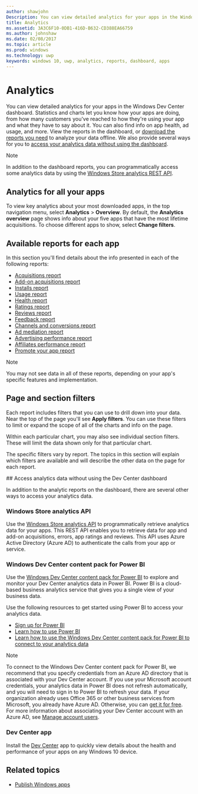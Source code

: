 ```yaml
---
author: shawjohn
Description: You can view detailed analytics for your apps in the Windows Dev Center dashboard.
title: Analytics
ms.assetid: 3A3C6F10-0DB1-416D-B632-CD388EA66759
ms.author: johnshaw
ms.date: 02/08/2017
ms.topic: article
ms.prod: windows
ms.technology: uwp
keywords: windows 10, uwp, analytics, reports, dashboard, apps
---
```


# Analytics

You can view detailed analytics for your apps in the Windows Dev Center dashboard. Statistics and charts let you know how your apps are doing, from how many customers you've reached to how they're using your app and what they have to say about it. You can also find info on app health, ad usage, and more. View the reports in the dashboard, or [download the reports you need](download-analytic-reports.md) to analyze your data offline. We also provide several ways for you to [access your analytics data without using the dashboard](#no-dashboard).

> [!NOTE]
> In addition to the dashboard reports, you can programmatically access some analytics data by using the [Windows Store analytics REST API](../monetize/access-analytics-data-using-windows-store-services.md).

## Analytics for all your apps

To view key analytics about your most downloaded apps, in the top navigation menu, select **Analytics** > **Overview**. By default, the **Analytics overview** page shows info about your five apps that have the most lifetime acquisitions. To choose different apps to show, select **Change filters**.

## Available reports for each app

In this section you'll find details about the info presented in each of the following reports:

-   [Acquisitions report](acquisitions-report.md)
-   [Add-on acquisitions report](add-on-acquisitions-report.md)
-   [Installs report](installs-report.md)
-   [Usage report](usage-report.md)
-   [Health report](health-report.md)
-   [Ratings report](ratings-report.md)
-   [Reviews report](reviews-report.md)
-   [Feedback report](feedback-report.md)
-   [Channels and conversions report](channels-and-conversions-report.md)
-   [Ad mediation report](ad-mediation-report.md)
-   [Advertising performance report](advertising-performance-report.md)
-   [Affiliates performance report](affiliates-performance-report.md)
-   [Promote your app report](promote-your-app-report.md)

> [!NOTE]
> You may not see data in all of these reports, depending on your app's specific features and implementation.

## Page and section filters

Each report includes filters that you can use to drill down into your data. Near the top of the page you'll see **Apply filters**. You can use these filters to limit or expand the scope of all of the charts and info on the page.

Within each particular chart, you may also see individual section filters. These will limit the data shown only for that particular chart.

The specific filters vary by report. The topics in this section will explain which filters are available and will describe the other data on the page for each report.

<span id="no-dashboard"/>
## Access analytics data without using the Dev Center dashboard

In addition to the analytic reports on the dashboard, there are several other ways to access your analytics data.

### Windows Store analytics API

Use the [Windows Store analytics API](../monetize/access-analytics-data-using-windows-store-services.md) to programmatically retrieve analytics data for your apps. This REST API enables you to retrieve data for app and add-on acquisitions, errors, app ratings and reviews. This API uses Azure Active Directory (Azure AD) to authenticate the calls from your app or service.

### Windows Dev Center content pack for Power BI

Use the [Windows Dev Center content pack for Power BI](https://powerbi.microsoft.com/documentation/powerbi-content-pack-windows-dev-center/) to explore and monitor your Dev Center analytics data in Power BI. Power BI is a cloud-based business analytics service that gives you a single view of your business data.

Use the following resources to get started using Power BI to access your analytics data.

* [Sign up for Power BI](https://powerbi.microsoft.com/documentation/powerbi-service-self-service-signup-for-power-bi/)
* [Learn how to use Power BI](https://powerbi.microsoft.com/guided-learning/)
* [Learn how to use the Windows Dev Center content pack for Power BI to connect to your analytics data](https://powerbi.microsoft.com/documentation/powerbi-content-pack-windows-dev-center/)

> [!NOTE]
> To connect to the Windows Dev Center content pack for Power BI, we recommend that you specify credentials from an Azure AD directory that is associated with your Dev Center account. If you use your Microsoft account credentials, your analytics data in Power BI does not refresh automatically, and you will need to sign in to Power BI to refresh your data. If your organization already uses Office 365 or other business services from Microsoft, you already have Azure AD. Otherwise, you can [get it for free](http://go.microsoft.com/fwlink/p/?LinkId=703757). For more information about associating your Dev Center account with an Azure AD, see [Manage account users](manage-account-users.md).

### Dev Center app

Install the [Dev Center](https://www.microsoft.com/store/apps/dev-center/9nblggh4r5ws) app to quickly view details about the health and performance of your apps on any Windows 10 device.

## Related topics
- [Publish Windows apps](index.md)
